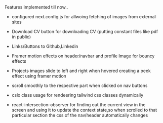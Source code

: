 Features implemented till now..

- configured next.config.js for allwoing fetching of images from external sites

- Download CV button for downloading CV (putting constant files like pdf in public)

- Links/Buttons to Github,Linkedin

- Framer motion effects on header/navbar  and profile Image for bouncy effects

- Projects images slide to left and right when hovered creating a peek effect using framer motion

- scroll smoothly to the respective part when clicked on nav buttons

- cslx class usage for rendeering tailwind css classes dynamically

- react-intersection-observer for finding out the current view in the screen and using it to update the context state,so when scrolled to that particular section the css of the nav/header automatically changes